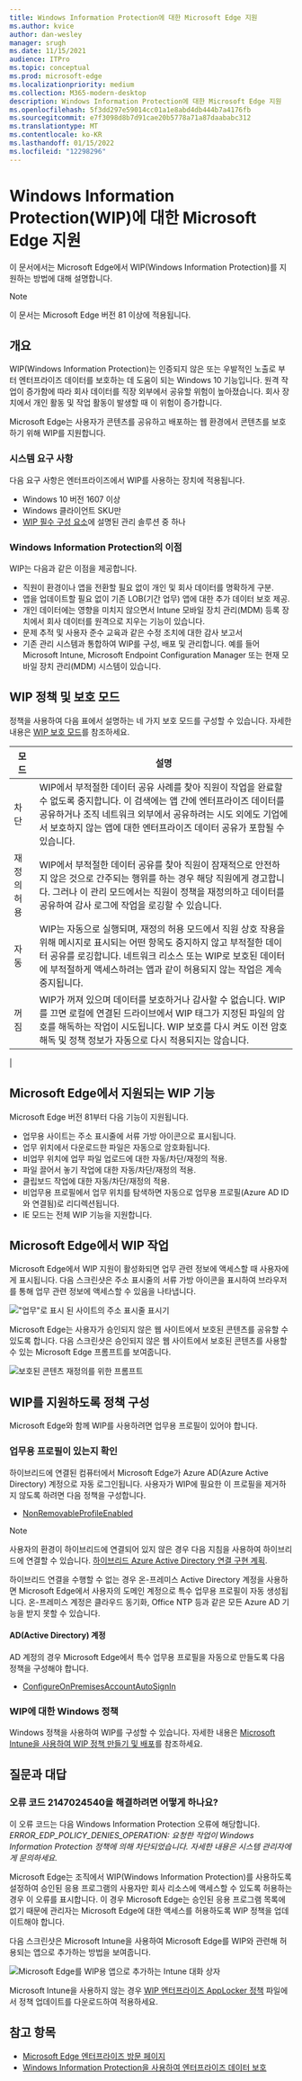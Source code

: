 ```yaml
---
title: Windows Information Protection에 대한 Microsoft Edge 지원
ms.author: kvice
author: dan-wesley
manager: srugh
ms.date: 11/15/2021
audience: ITPro
ms.topic: conceptual
ms.prod: microsoft-edge
ms.localizationpriority: medium
ms.collection: M365-modern-desktop
description: Windows Information Protection에 대한 Microsoft Edge 지원
ms.openlocfilehash: 5f3dd297e59014cc01a1e8abd4db444b7a4176fb
ms.sourcegitcommit: e7f3098d8b7d91cae20b5778a71a87daababc312
ms.translationtype: MT
ms.contentlocale: ko-KR
ms.lasthandoff: 01/15/2022
ms.locfileid: "12298296"
---
```

# <a name="microsoft-edge-support-for-windows-information-protection-wip"></a>Windows Information Protection(WIP)에 대한 Microsoft Edge 지원

이 문서에서는 Microsoft Edge에서 WIP(Windows Information Protection)를 지 원하는 방법에 대해 설명합니다.

> [!NOTE]
> 이 문서는 Microsoft Edge 버전 81 이상에 적용됩니다.

## <a name="overview"></a>개요

WIP(Windows Information Protection)는 인증되지 않은 또는 우발적인 노출로 부터 엔터프라이즈 데이터를 보호하는 데 도움이 되는 Windows 10 기능입니다. 원격 작업이 증가함에 따라 회사 데이터를 직장 외부에서 공유할 위험이 높아졌습니다. 회사 장치에서 개인 활동 및 작업 활동이 발생할 때 이 위험이 증가합니다.

Microsoft Edge는 사용자가 콘텐츠를 공유하고 배포하는 웹 환경에서 콘텐츠를 보호하기 위해 WIP를 지원합니다.

### <a name="system-requirements"></a>시스템 요구 사항

다음 요구 사항은 엔터프라이즈에서 WIP를 사용하는 장치에 적용됩니다.

- Windows 10 버전 1607 이상
- Windows 클라이언트 SKU만
- [WIP 필수 구성 요소](/windows/security/information-protection/windows-information-protection/protect-enterprise-data-using-wip#prerequisites)에 설명된 관리 솔루션 중 하나

### <a name="windows-information-protection-benefits"></a>Windows Information Protection의 이점

WIP는 다음과 같은 이점을 제공합니다.

- 직원이 환경이나 앱을 전환할 필요 없이 개인 및 회사 데이터를 명확하게 구분.
- 앱을 업데이트할 필요 없이 기존 LOB(기간 업무) 앱에 대한 추가 데이터 보호 제공.
- 개인 데이터에는 영향을 미치지 않으면서 Intune 모바일 장치 관리(MDM) 등록 장치에서 회사 데이터를 원격으로 지우는 기능이 있습니다. 
- 문제 추적 및 사용자 준수 교육과 같은 수정 조치에 대한 감사 보고서
- 기존 관리 시스템과 통합하여 WIP를 구성, 배포 및 관리합니다. 예를 들어 Microsoft Intune, Microsoft Endpoint Configuration Manager 또는 현재 모바일 장치 관리(MDM) 시스템이 있습니다.

## <a name="wip-policy-and-protection-modes"></a>WIP 정책 및 보호 모드

정책을 사용하여 다음 표에서 설명하는 네 가지 보호 모드를 구성할 수 있습니다. 자세한 내용은 [WIP 보호 모드](/windows/security/information-protection/windows-information-protection/protect-enterprise-data-using-wip#wip-protection-modes)를 참조하세요.

| 모드 | 설명 |
|------|-------------|
| 차단 | WIP에서 부적절한 데이터 공유 사례를 찾아 직원이 작업을 완료할 수 없도록 중지합니다. 이 검색에는 앱 간에 엔터프라이즈 데이터를 공유하거나 조직 네트워크 외부에서 공유하려는 시도 외에도 기업에서 보호하지 않는 앱에 대한 엔터프라이즈 데이터 공유가 포함될 수 있습니다. |
| 재정의 허용 | WIP에서 부적절한 데이터 공유를 찾아 직원이 잠재적으로 안전하지 않은 것으로 간주되는 행위를 하는 경우 해당 직원에게 경고합니다. 그러나 이 관리 모드에서는 직원이 정책을 재정의하고 데이터를 공유하여 감사 로그에 작업을 로깅할 수 있습니다. |
| 자동 | WIP는 자동으로 실행되며, 재정의 허용 모드에서 직원 상호 작용을 위해 메시지로 표시되는 어떤 항목도 중지하지 않고 부적절한 데이터 공유를 로깅합니다. 네트워크 리소스 또는 WIP로 보호된 데이터에 부적절하게 액세스하려는 앱과 같이 허용되지 않는 작업은 계속 중지됩니다. |
| 꺼짐 | WIP가 꺼져 있으며 데이터를 보호하거나 감사할 수 없습니다. WIP를 끄면 로컬에 연결된 드라이브에서 WIP 태그가 지정된 파일의 암호를 해독하는 작업이 시도됩니다. WIP 보호를 다시 켜도 이전 암호 해독 및 정책 정보가 자동으로 다시 적용되지는 않습니다.
 |

## <a name="wip-features-supported-in-microsoft-edge"></a>Microsoft Edge에서 지원되는 WIP 기능

Microsoft Edge 버전 81부터 다음 기능이 지원됩니다.

- 업무용 사이트는 주소 표시줄에 서류 가방 아이콘으로 표시됩니다.  
- 업무 위치에서 다운로드한 파일은 자동으로 암호화됩니다.
- 비업무 위치에 업무 파일 업로드에 대한 자동/차단/재정의 적용.  
- 파일 끌어서 놓기 작업에 대한 자동/차단/재정의 적용.
- 클립보드 작업에 대한 자동/차단/재정의 적용.
- 비업무용 프로필에서 업무 위치를 탐색하면 자동으로 업무용 프로필(Azure AD ID와 연결됨)로 리디렉션됩니다.
- IE 모드는 전체 WIP 기능을 지원합니다.

## <a name="working-with-wip-in-microsoft-edge"></a>Microsoft Edge에서 WIP 작업

Microsoft Edge에서 WIP 지원이 활성화되면 업무 관련 정보에 액세스할 때 사용자에게 표시됩니다. 다음 스크린샷은 주소 표시줄의 서류 가방 아이콘을 표시하여 브라우저를 통해 업무 관련 정보에 액세스할 수 있음을 나타냅니다.

 !["업무"로 표시 된 사이트의 주소 표시줄 표시기](./media/microsoft-edge-security-windows-information-protection/microsoft-edge-wip-notify.png)

Microsoft Edge는 사용자가 승인되지 않은 웹 사이트에서 보호된 콘텐츠를 공유할 수 있도록 합니다. 다음 스크린샷은 승인되지 않은 웹 사이트에서 보호된 콘텐츠를 사용할 수 있는 Microsoft Edge 프롬프트를 보여줍니다.

 ![보호된 콘텐츠 재정의를 위한 프롬프트](./media/microsoft-edge-security-windows-information-protection/microsoft-edge-wip-override.png)

## <a name="configure-policies-to-support-wip"></a>WIP를 지원하도록 정책 구성

Microsoft Edge와 함께 WIP를 사용하려면 업무용 프로필이 있어야 합니다.

### <a name="ensure-the-presence-of-a-work-profile"></a>업무용 프로필이 있는지 확인

하이브리드에 연결된 컴퓨터에서 Microsoft Edge가 Azure AD(Azure Active Directory) 계정으로 자동 로그인됩니다. 사용자가 WIP에 필요한 이 프로필을 제거하지 않도록 하려면 다음 정책을 구성합니다.

- [NonRemovableProfileEnabled](./microsoft-edge-policies.md#nonremovableprofileenabled)

> [!NOTE]
> 사용자의 환경이 하이브리드에 연결되어 있지 않은 경우 다음 지침을 사용하여 하이브리드에 연결할 수 있습니다. [하이브리드 Azure Active Directory 연결 구현 계획](/azure/active-directory/devices/hybrid-azuread-join-plan).

하이브리드 연결을 수행할 수 없는 경우 온-프레미스 Active Directory 계정을 사용하면 Microsoft Edge에서 사용자의 도메인 계정으로 특수 업무용 프로필이 자동 생성됩니다. 온-프레미스 계정은 클라우드 동기화, Office NTP 등과 같은 모든 Azure AD 기능을 받지 못할 수 있습니다.

#### <a name="active-directory-ad-accounts"></a>AD(Active Directory) 계정

AD 계정의 경우 Microsoft Edge에서 특수 업무용 프로필을 자동으로 만들도록 다음 정책을 구성해야 합니다.

- [ConfigureOnPremisesAccountAutoSignIn](./microsoft-edge-policies.md#configureonpremisesaccountautosignin)

### <a name="windows-policies-for-wip"></a>WIP에 대한 Windows 정책

Windows 정책을 사용하여 WIP를 구성할 수 있습니다. 자세한 내용은 [Microsoft Intune을 사용하여 WIP 정책 만들기 및 배포](/windows/security/information-protection/windows-information-protection/overview-create-wip-policy)를 참조하세요.

## <a name="frequently-asked-questions"></a>질문과 대답

### <a name="how-do-i-resolve-error-code--2147024540"></a>오류 코드 2147024540을 해결하려면 어떻게 하나요?

이 오류 코드는 다음 Windows Information Protection 오류에 해당합니다. *ERROR_EDP_POLICY_DENIES_OPERATION: 요청한 작업이 Windows Information Protection 정책에 의해 차단되었습니다. 자세한 내용은 시스템 관리자에게 문의하세요.*

Microsoft Edge는 조직에서 WIP(Windows Information Protection)를 사용하도록 설정하여 승인된 응용 프로그램의 사용자만 회사 리소스에 액세스할 수 있도록 허용하는 경우 이 오류를 표시합니다. 이 경우 Microsoft Edge는 승인된 응용 프로그램 목록에 없기 때문에 관리자는 Microsoft Edge에 대한 액세스를 허용하도록 WIP 정책을 업데이트해야 합니다.

다음 스크린샷은 Microsoft Intune을 사용하여 Microsoft Edge를 WIP와 관련해 허용되는 앱으로 추가하는 방법을 보여줍니다.

 ![Microsoft Edge를 WIP용 앱으로 추가하는 Intune 대화 상자](./media/microsoft-edge-security-windows-information-protection/microsoft-edge-wip-exemption.png)

Microsoft Intune을 사용하지 않는 경우 [WIP 엔터프라이즈 AppLocker 정책](https://download.microsoft.com/download/8/9/9/8995d820-065c-4ab1-aa2a-9d6dc0cd7ffa/MsEdge%20-%20WIP%20Enterprise%20AppLocker%20Policy%20Files.zip) 파일에서 정책 업데이트를 다운로드하여 적용하세요.

## <a name="see-also"></a>참고 항목

- [Microsoft Edge 엔터프라이즈 방문 페이지](https://aka.ms/EdgeEnterprise) 
- [Windows Information Protection을 사용하여 엔터프라이즈 데이터 보호](/windows/security/information-protection/windows-information-protection/protect-enterprise-data-using-wip)